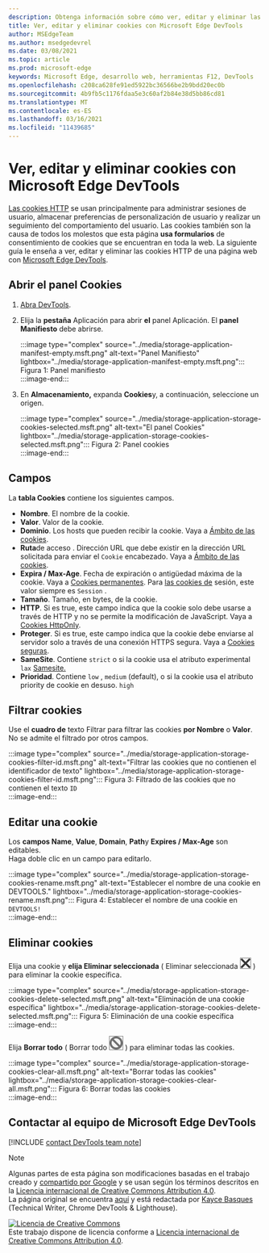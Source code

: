 ```yaml
---
description: Obtenga información sobre cómo ver, editar y eliminar las cookies HTTP de una página con Microsoft Edge DevTools.
title: Ver, editar y eliminar cookies con Microsoft Edge DevTools
author: MSEdgeTeam
ms.author: msedgedevrel
ms.date: 03/08/2021
ms.topic: article
ms.prod: microsoft-edge
keywords: Microsoft Edge, desarrollo web, herramientas F12, DevTools
ms.openlocfilehash: c208ca628fe91ed5922bc36566be2b9bdd20ec0b
ms.sourcegitcommit: 4b9fb5c1176fdaa5e3c60af2b84e38d5bb86cd81
ms.translationtype: MT
ms.contentlocale: es-ES
ms.lasthandoff: 03/16/2021
ms.locfileid: "11439685"
---
```

<!-- Copyright Kayce Basques 

   Licensed under the Apache License, Version 2.0 (the "License");
   you may not use this file except in compliance with the License.
   You may obtain a copy of the License at

       https://www.apache.org/licenses/LICENSE-2.0

   Unless required by applicable law or agreed to in writing, software
   distributed under the License is distributed on an "AS IS" BASIS,
   WITHOUT WARRANTIES OR CONDITIONS OF ANY KIND, either express or implied.
   See the License for the specific language governing permissions and
   limitations under the License.  -->

# <a name="view-edit-and-delete-cookies-with-microsoft-edge-devtools"></a>Ver, editar y eliminar cookies con Microsoft Edge DevTools  

[Las cookies HTTP][MDNHTTPCookies] se usan principalmente para administrar sesiones de usuario, almacenar preferencias de personalización de usuario y realizar un seguimiento del comportamiento del usuario.  Las cookies también son la causa de todos los molestos que esta página **usa formularios** de consentimiento de cookies que se encuentran en toda la web.  La siguiente guía le enseña a ver, editar y eliminar las cookies HTTP de una página web con [Microsoft Edge DevTools][MicrosoftEdgeDevTools].  

## <a name="open-the-cookies-pane"></a>Abrir el panel Cookies  

1.  [Abra DevTools][DevToolsOpen].  
1.  Elija la **pestaña** Aplicación para abrir **el** panel Aplicación.  El **panel Manifiesto** debe abrirse.  
    
    :::image type="complex" source="../media/storage-application-manifest-empty.msft.png" alt-text="Panel Manifiesto" lightbox="../media/storage-application-manifest-empty.msft.png":::
       Figura 1: Panel manifiesto  
    :::image-end:::  

1.  En **Almacenamiento,** expanda **Cookies**y, a continuación, seleccione un origen.  
    
    :::image type="complex" source="../media/storage-application-storage-cookies-selected.msft.png" alt-text="El panel Cookies" lightbox="../media/storage-application-storage-cookies-selected.msft.png":::
       Figura 2: Panel cookies  
    :::image-end:::  

## <a name="fields"></a>Campos  

La **tabla Cookies** contiene los siguientes campos.  

*   **Nombre**.  El nombre de la cookie.  
*   **Valor**.  Valor de la cookie.  
*   **Dominio**.  Los hosts que pueden recibir la cookie.  Vaya a [Ámbito de las cookies][MDNHTTPCookiesScope].  
*   **Ruta**de acceso .  Dirección URL que debe existir en la dirección URL solicitada para enviar el `Cookie` encabezado.  Vaya a [Ámbito de las cookies][MDNHTTPCookiesScope].  
*   **Expira / Max-Age**.  Fecha de expiración o antigüedad máxima de la cookie.  Vaya a [Cookies permanentes][MDNHTTPCookiesPermanent].  Para [las cookies de][MDNHTTPCookiesSession] sesión, este valor siempre es `Session` .  
*   **Tamaño**.  Tamaño, en bytes, de la cookie.  
*   **HTTP**.  Si es true, este campo indica que la cookie solo debe usarse a través de HTTP y no se permite la modificación de JavaScript.  Vaya a [Cookies HttpOnly][MDNHTTPCookiesSecure].  
*   **Proteger**.  Si es true, este campo indica que la cookie debe enviarse al servidor solo a través de una conexión HTTPS segura.  Vaya a [Cookies seguras][MDNHTTPCookiesSecure].  
*   **SameSite**.  Contiene `strict` o si la cookie usa el atributo experimental `lax` [Samesite.][MDNHTTPCookiesSamesite]  
*   **Prioridad**.  Contiene `low` , `medium` \(default\), o si la cookie usa el atributo priority de cookie en desuso. `high` [][ChromiumIssue232693]

## <a name="filter-cookies"></a>Filtrar cookies  

Use el **cuadro de** texto Filtrar para filtrar las cookies **por Nombre** o **Valor**.  No se admite el filtrado por otros campos.  

:::image type="complex" source="../media/storage-application-storage-cookies-filter-id.msft.png" alt-text="Filtrar las cookies que no contienen el identificador de texto" lightbox="../media/storage-application-storage-cookies-filter-id.msft.png":::
   Figura 3: Filtrado de las cookies que no contienen el texto `ID`  
:::image-end:::  

## <a name="edit-a-cookie"></a>Editar una cookie  

Los **campos Name**, **Value**, **Domain**, **Path**y **Expires / Max-Age** son editables.  
Haga doble clic en un campo para editarlo.  

:::image type="complex" source="../media/storage-application-storage-cookies-rename.msft.png" alt-text="Establecer el nombre de una cookie en DEVTOOLS." lightbox="../media/storage-application-storage-cookies-rename.msft.png":::
   Figura 4: Establecer el nombre de una cookie en `DEVTOOLS!`  
:::image-end:::  

## <a name="delete-cookies"></a>Eliminar cookies  

Elija una cookie y **elija Eliminar seleccionada** \( Eliminar seleccionada ![ ](../media/delete-icon.msft.png) \) para eliminar la cookie específica.  

:::image type="complex" source="../media/storage-application-storage-cookies-delete-selected.msft.png" alt-text="Eliminación de una cookie específica" lightbox="../media/storage-application-storage-cookies-delete-selected.msft.png":::
   Figura 5: Eliminación de una cookie específica  
:::image-end:::  

Elija **Borrar todo** \( Borrar todo ![ ](../media/clear-icon.msft.png) \) para eliminar todas las cookies.  

:::image type="complex" source="../media/storage-application-storage-cookies-clear-all.msft.png" alt-text="Borrar todas las cookies" lightbox="../media/storage-application-storage-cookies-clear-all.msft.png":::
   Figura 6: Borrar todas las cookies  
:::image-end:::  

## <a name="getting-in-touch-with-the-microsoft-edge-devtools-team"></a>Contactar al equipo de Microsoft Edge DevTools  

[!INCLUDE [contact DevTools team note](../includes/contact-devtools-team-note.md)]  

<!-- links -->  

[MicrosoftEdgeDevTools]: /microsoft-edge/devtools-guide-chromium "Herramientas para desarrolladores de Microsoft Edge (Chromium)"  
[DevToolsOpen]: /microsoft-edge/devtools-guide-chromium/open "Abrir Microsoft Edge DevTools"  

[ChromiumIssue232693]: https://bugs.chromium.org/p/chromium/issues/detail?id=232693 "Chromium Issue 232693: Implementing Priority Field for Cookies | Errores de Chromium"  

[MDNHTTPCookies]: https://developer.mozilla.org/docs/Web/HTTP/Cookies "Cookies HTTP | MDN"  
[MDNHTTPCookiesPermanent]: https://developer.mozilla.org/docs/Web/HTTP/Cookies#Permanent_cookies "Cookies HTTP: cookies permanentes | MDN"  
[MDNHTTPCookiesSamesite]: https://developer.mozilla.org/docs/Web/HTTP/Cookies#SameSite_cookies "Cookies HTTP: cookies de SameSite | MDN"  
[MDNHTTPCookiesScope]: https://developer.mozilla.org/docs/Web/HTTP/Cookies#Scope_of_cookies "Cookies HTTP: ámbito de las cookies | MDN"  
[MDNHTTPCookiesSecure]: https://developer.mozilla.org/docs/Web/HTTP/Cookies#Secure_and_HttpOnly_cookies "Cookies HTTP: cookies seguras y HttpOnly | MDN"  
[MDNHTTPCookiesSession]: https://developer.mozilla.org/docs/Web/HTTP/Cookies#Session_cookies "Cookies HTTP: cookies de sesión | MDN"  

> [!NOTE]
> Algunas partes de esta página son modificaciones basadas en el trabajo creado y [compartido por Google][GoogleSitePolicies] y se usan según los términos descritos en la [Licencia internacional de Creative Commons Attribution 4.0][CCA4IL].  
> La página original se encuentra [aquí](https://developers.google.com/web/tools/chrome-devtools/storage/cookies) y está redactada por [Kayce Basques][KayceBasques] \(Technical Writer, Chrome DevTools \& Lighthouse\).  

[![Licencia de Creative Commons][CCby4Image]][CCA4IL]  
Este trabajo dispone de licencia conforme a [Licencia internacional de Creative Commons Attribution 4.0][CCA4IL].  

[CCA4IL]: https://creativecommons.org/licenses/by/4.0  
[CCby4Image]: https://i.creativecommons.org/l/by/4.0/88x31.png  
[GoogleSitePolicies]: https://developers.google.com/terms/site-policies  
[KayceBasques]: https://developers.google.com/web/resources/contributors/kaycebasques  
